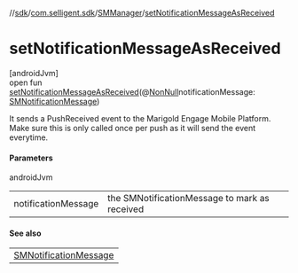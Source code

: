 //[sdk](../../../index.md)/[com.selligent.sdk](../index.md)/[SMManager](index.md)/[setNotificationMessageAsReceived](set-notification-message-as-received.md)

# setNotificationMessageAsReceived

[androidJvm]\
open fun [setNotificationMessageAsReceived](set-notification-message-as-received.md)(@[NonNull](https://developer.android.com/reference/kotlin/androidx/annotation/NonNull.html)notificationMessage: [SMNotificationMessage](../-s-m-notification-message/index.md))

It sends a PushReceived event to the Marigold Engage Mobile Platform. Make sure this is only called once per push as it will send the event everytime.

#### Parameters

androidJvm

| | |
|---|---|
| notificationMessage | the SMNotificationMessage to mark as received |

#### See also

| |
|---|
| [SMNotificationMessage](../-s-m-notification-message/index.md) |
